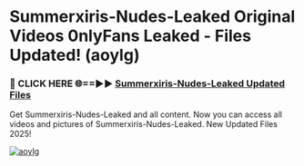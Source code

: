 # Summerxiris-Nudes-Leaked Original Videos 0nlyFans Leaked - Files Updated! (aoylg)

<h3>🔴 CLICK HERE 🌐==►► <a href="https://tinyurl.com/yrmya6cz" rel="nofollow">Summerxiris-Nudes-Leaked Updated Files</a></h3>

Get Summerxiris-Nudes-Leaked and all content. Now you can access all videos and pictures of Summerxiris-Nudes-Leaked. New Updated Files 2025!

[![aoylg](https://i.imgur.com/FMdXYCs.gif)](https://tinyurl.com/yrmya6cz)
